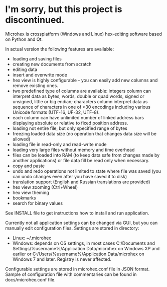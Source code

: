 # I'm sorry, but this project is discontinued.

Microhex is crossplatform (Windows and Linux) hex-editing software based on Python and Qt.

In actual version the following features are available:
-   loading and saving files
-   creating new documents from scratch
-   editing data
-   insert and overwrite mode
-   hex view is highly configurable - you can easily add new columns and remove existing ones.
-   two predefined type of columns are available: integers column can interpret data as bytes, words, double or quad words, signed or unsigned, little or big endian; characters column interpret data as sequence of characters in one of >30 encodings including various Unicode formats (UTF-16, UF-32, UTF-8).
-   each column can have unlimited number of linked address bars displaying absolute or relative to fixed position address.
-   loading not entire file, but only specified range of bytes
-   freezing loaded data size (no operation that changes data size will be allowed)
-   loading file in read-only and read-write mode
-   loading very large files without memory and time overhead
-   files can be loaded into RAM (to keep data safe from changes made by another applications) or file data fill be read only when necessary.
-   copy and paste
-   undo and redo operations not limited to state where file was saved (you can undo changes even after you have saved it to disk)
-   translation support (English and Russian translations are provided)
-   hex view zooming (Ctrl+Wheel)
-   hex view theming
-   bookmarks
-   search for binary values

See INSTALL file to get instructions how to install and run application.

Currently not all application settings can be changed via GUI, but you can manually edit configuration files.  Settings are stored in directory:
-   Linux: ~/.microhex
-   Windows: depends on OS settings, in most cases C:/Documents and Settings/%username%/Application Data/microhex on Windows XP and earlier or C:/Users/%username%/Application Data/microhex on Windows 7 and later. Registry is never affected.

Configurable settings are stored in microhex.conf file in JSON format. Sample of configuration file with commentaries can be found in docs/microhex.conf file.
